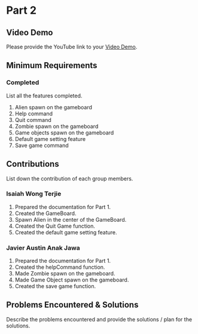 # Part 2

## Video Demo

Please provide the YouTube link to your [Video Demo](https://youtube.com).

## Minimum Requirements

### Completed

List all the features completed.

1. Alien spawn on the gameboard
2. Help command
3. Quit command
4. Zombie spawn on the gameboard
5. Game objects spawn on the gameboard
6. Default game setting feature
7. Save game command

## Contributions

List down the contribution of each group members.

### Isaiah Wong Terjie

1. Prepared the documentation for Part 1.
2. Created the GameBoard.
3. Spawn Alien in the center of the GameBoard.
4. Created the Quit Game function.
5. Created the default game setting feature.

### Javier Austin Anak Jawa

1. Prepared the documentation for Part 1.
2. Created the helpCommand function.
3. Made Zombie spawn on the gameboard.
4. Made Game Object spawn on the gameboard.
5. Created the save game function.

## Problems Encountered & Solutions

Describe the problems encountered and provide the solutions / plan for the solutions.
